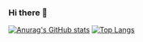 ### Hi there 👋
[![Anurag's GitHub stats](https://github-readme-stats.vercel.app/api?username=Implycitt&theme=synthwave)](https://github.com/anuraghazra/github-readme-stats)
[![Top Langs](https://github-readme-stats.vercel.app/api/top-langs/?username=Implycitt&theme=synthwave)](https://github.com/anuraghazra/github-readme-stats)
